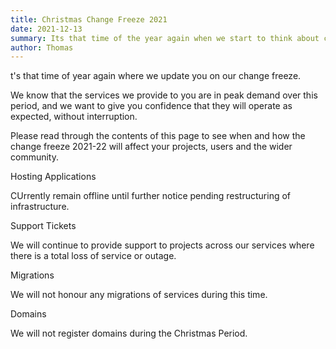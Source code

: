 ```yaml
---
title: Christmas Change Freeze 2021
date: 2021-12-13
summary: Its that time of the year again when we start to think about changes and maintenance around the Christmas Period
author: Thomas
---
```


t's that time of year again where we update you on our change freeze.

We know that the services we provide to you are in peak demand over this period, and we want to give you confidence that they will operate as expected, without interruption.

Please read through the contents of this page to see when and how the change freeze 2021-22 will affect your projects, users and the wider community.

Hosting Applications

CUrrently remain offline until further notice pending restructuring of infrastructure.

Support Tickets

We will continue to provide support to projects across our services where there is a total loss of service or outage.  

Migrations

We will not honour any migrations of services during this time. 

Domains

We will not register domains during the Christmas Period. 
